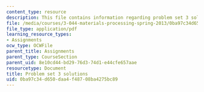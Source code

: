 ```yaml
---
content_type: resource
description: This file contains information regarding problem set 3 solutions.
file: /media/courses/3-044-materials-processing-spring-2013/0ba97c34d650daa4f48708ba4275bc89_MIT3_044S13_pset3solns.pdf
file_type: application/pdf
learning_resource_types:
- Assignments
ocw_type: OCWFile
parent_title: Assignments
parent_type: CourseSection
parent_uid: 8e10cd44-bd29-76d3-74d1-e44cfe657aae
resourcetype: Document
title: Problem set 3 solutions
uid: 0ba97c34-d650-daa4-f487-08ba4275bc89
---
```

